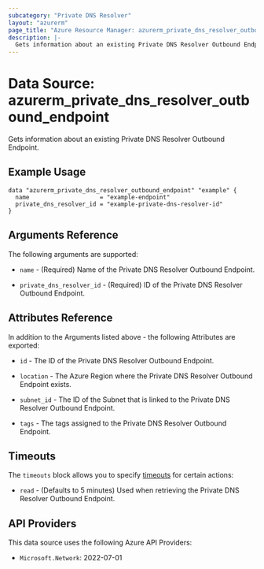 ```yaml
---
subcategory: "Private DNS Resolver"
layout: "azurerm"
page_title: "Azure Resource Manager: azurerm_private_dns_resolver_outbound_endpoint"
description: |-
  Gets information about an existing Private DNS Resolver Outbound Endpoint.
---
```


# Data Source: azurerm_private_dns_resolver_outbound_endpoint

Gets information about an existing Private DNS Resolver Outbound Endpoint.

## Example Usage

```hcl
data "azurerm_private_dns_resolver_outbound_endpoint" "example" {
  name                    = "example-endpoint"
  private_dns_resolver_id = "example-private-dns-resolver-id"
}
```

## Arguments Reference

The following arguments are supported:

* `name` - (Required) Name of the Private DNS Resolver Outbound Endpoint.

* `private_dns_resolver_id` - (Required) ID of the Private DNS Resolver Outbound Endpoint.

## Attributes Reference

In addition to the Arguments listed above - the following Attributes are exported:

* `id` - The ID of the Private DNS Resolver Outbound Endpoint.

* `location` - The Azure Region where the Private DNS Resolver Outbound Endpoint exists.

* `subnet_id` - The ID of the Subnet that is linked to the Private DNS Resolver Outbound Endpoint.

* `tags` - The tags assigned to the Private DNS Resolver Outbound Endpoint.

## Timeouts

The `timeouts` block allows you to specify [timeouts](https://www.terraform.io/language/resources/syntax#operation-timeouts) for certain actions:

* `read` - (Defaults to 5 minutes) Used when retrieving the Private DNS Resolver Outbound Endpoint.

## API Providers
<!-- This section is generated, changes will be overwritten -->
This data source uses the following Azure API Providers:

* `Microsoft.Network`: 2022-07-01
